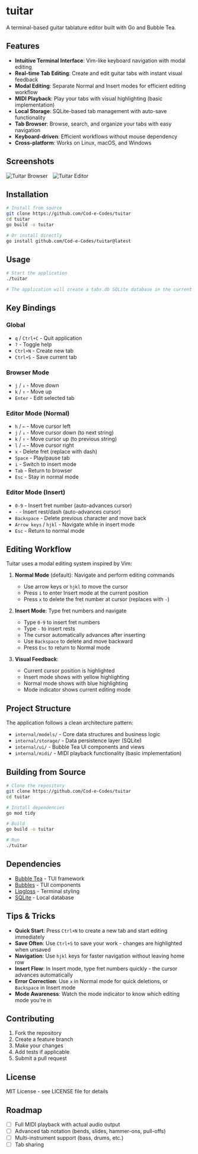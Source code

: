 # tuitar

A terminal-based guitar tablature editor built with Go and Bubble Tea.

## Features

- **Intuitive Terminal Interface**: Vim-like keyboard navigation with modal editing
- **Real-time Tab Editing**: Create and edit guitar tabs with instant visual feedback
- **Modal Editing**: Separate Normal and Insert modes for efficient editing workflow
- **MIDI Playback**: Play your tabs with visual highlighting (basic implementation)
- **Local Storage**: SQLite-based tab management with auto-save functionality
- **Tab Browser**: Browse, search, and organize your tabs with easy navigation
- **Keyboard-driven**: Efficient workflows without mouse dependency
- **Cross-platform**: Works on Linux, macOS, and Windows

## Screenshots

<p float="left">
  <img src="Screenshot_20250812_083727_Termux.jpg" alt="Tuitar Browser" style="max-width:600px; margin-right: 10px;" />
  <img src="Screenshot_20250812_083802_Termux.jpg" alt="Tuitar Editor" style="max-width:600px;" />
</p>

## Installation

```bash
# Install from source
git clone https://github.com/Cod-e-Codes/tuitar
cd tuitar
go build -o tuitar
```
```bash
# Or install directly
go install github.com/Cod-e-Codes/tuitar@latest
```

## Usage

```bash
# Start the application
./tuitar

# The application will create a tabs.db SQLite database in the current directory
```

## Key Bindings

### Global
- `q` / `Ctrl+C` - Quit application
- `?` - Toggle help
- `Ctrl+N` - Create new tab
- `Ctrl+S` - Save current tab

### Browser Mode
- `j` / `↓` - Move down
- `k` / `↑` - Move up
- `Enter` - Edit selected tab

### Editor Mode (Normal)
- `h` / `←` - Move cursor left
- `j` / `↓` - Move cursor down (to next string)
- `k` / `↑` - Move cursor up (to previous string)
- `l` / `→` - Move cursor right
- `x` - Delete fret (replace with dash)
- `Space` - Play/pause tab
- `i` - Switch to insert mode
- `Tab` - Return to browser
- `Esc` - Stay in normal mode

### Editor Mode (Insert)
- `0-9` - Insert fret number (auto-advances cursor)
- `-` - Insert rest/dash (auto-advances cursor)
- `Backspace` - Delete previous character and move back
- `Arrow keys` / `hjkl` - Navigate while in insert mode
- `Esc` - Return to normal mode

## Editing Workflow

Tuitar uses a modal editing system inspired by Vim:

1. **Normal Mode** (default): Navigate and perform editing commands
   - Use arrow keys or `hjkl` to move the cursor
   - Press `i` to enter Insert mode at the current position
   - Press `x` to delete the fret number at cursor (replaces with `-`)

2. **Insert Mode**: Type fret numbers and navigate
   - Type `0-9` to insert fret numbers
   - Type `-` to insert rests
   - The cursor automatically advances after inserting
   - Use `Backspace` to delete and move backward
   - Press `Esc` to return to Normal mode

3. **Visual Feedback**: 
   - Current cursor position is highlighted
   - Insert mode shows with yellow highlighting
   - Normal mode shows with blue highlighting
   - Mode indicator shows current editing mode

## Project Structure

The application follows a clean architecture pattern:

- `internal/models/` - Core data structures and business logic
- `internal/storage/` - Data persistence layer (SQLite)
- `internal/ui/` - Bubble Tea UI components and views  
- `internal/midi/` - MIDI playback functionality (basic implementation)

## Building from Source

```bash
# Clone the repository
git clone https://github.com/Cod-e-Codes/tuitar
cd tuitar
```

```bash
# Install dependencies
go mod tidy
```

```bash
# Build
go build -o tuitar
```

```bash
# Run
./tuitar
```

## Dependencies

- [Bubble Tea](https://github.com/charmbracelet/bubbletea) - TUI framework
- [Bubbles](https://github.com/charmbracelet/bubbles) - TUI components
- [Lipgloss](https://github.com/charmbracelet/lipgloss) - Terminal styling
- [SQLite](https://github.com/mattn/go-sqlite3) - Local database

## Tips & Tricks

- **Quick Start**: Press `Ctrl+N` to create a new tab and start editing immediately
- **Save Often**: Use `Ctrl+S` to save your work - changes are highlighted when unsaved
- **Navigation**: Use `hjkl` keys for faster navigation without leaving home row
- **Insert Flow**: In Insert mode, type fret numbers quickly - the cursor advances automatically
- **Error Correction**: Use `x` in Normal mode for quick deletions, or `Backspace` in Insert mode
- **Mode Awareness**: Watch the mode indicator to know which editing mode you're in

## Contributing

1. Fork the repository
2. Create a feature branch
3. Make your changes
4. Add tests if applicable
5. Submit a pull request

## License

MIT License - see LICENSE file for details

## Roadmap

- [ ] Full MIDI playback with actual audio output
- [ ] Advanced tab notation (bends, slides, hammer-ons, pull-offs)
- [ ] Multi-instrument support (bass, drums, etc.)
- [ ] Tab sharing
